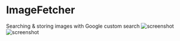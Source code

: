 # ImageFetcher
Searching & storing images with Google custom search
![screenshot](drawable/screenshot_1.png)
![screenshot](drawable/screenshot_2.png)
